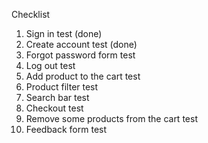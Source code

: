 Checklist
1. Sign in test (done)
2. Create account test (done)
3. Forgot password form test
4. Log out test
5. Add product to the cart test
6. Product filter test
7. Search bar test
8. Checkout test
9. Remove some products from the cart test
10. Feedback form test